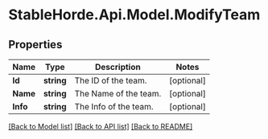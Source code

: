 # StableHorde.Api.Model.ModifyTeam

## Properties

Name | Type | Description | Notes
------------ | ------------- | ------------- | -------------
**Id** | **string** | The ID of the team. | [optional] 
**Name** | **string** | The Name of the team. | [optional] 
**Info** | **string** | The Info of the team. | [optional] 

[[Back to Model list]](../README.md#documentation-for-models) [[Back to API list]](../README.md#documentation-for-api-endpoints) [[Back to README]](../README.md)

